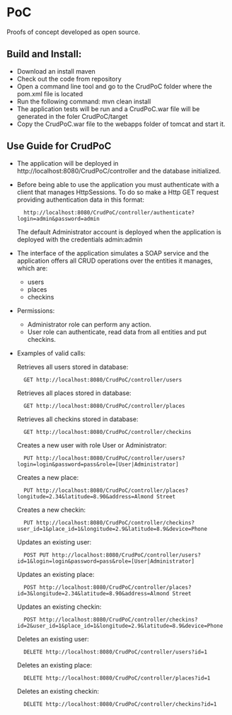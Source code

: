 PoC
=======

Proofs of concept developed as open source.

Build and Install:
------------------------

- Download an install maven
- Check out the code from repository
- Open a command line tool and go to the CrudPoC folder where the pom.xml file is located
- Run the following command:
	mvn clean install
- The application tests will be run and a CrudPoC.war file will be generated in the foler CrudPoC/target
- Copy the CrudPoC.war file to the webapps folder of tomcat and start it.


Use Guide for CrudPoC
-------------------------

- The application will be deployed in http://localhost:8080/CrudPoC/controller and the database initialized.
- Before being able to use the application you must authenticate with a client that manages HttpSessions. 
  To do so make a Http GET request providing authentication data in this format:
  
		http://localhost:8080/CrudPoC/controller/authenticate?login=admin&password=admin
	
  The default Administrator account is deployed when the application is deployed with the credentials admin:admin
  
  
- The interface of the application simulates a SOAP service and the application offers all CRUD operations over the entities it manages, which are:

	- users
	- places
	- checkins
	
	
- Permissions:

	- Administrator role can perform any action.
	- User role can authenticate, read data from all entities and put checkins.
	
	
- Examples of valid calls:
	
	Retrieves all users stored in database:
	
		GET http://localhost:8080/CrudPoC/controller/users
	
	Retrieves all places stored in database:
	
		GET http://localhost:8080/CrudPoC/controller/places
	
	Retrieves all checkins stored in database:
	
		GET http://localhost:8080/CrudPoC/controller/checkins
	
	Creates a new user with role User or Administrator:
	
		PUT http://localhost:8080/CrudPoC/controller/users?login=login&password=pass&role=[User|Administrator]
	
	Creates a new place:
	
		PUT http://localhost:8080/CrudPoC/controller/places?longitude=2.34&latitude=8.90&address=Almond Street
	
	Creates a new checkin:
	
		PUT http://localhost:8080/CrudPoC/controller/checkins?user_id=1&place_id=1&longitude=2.9&latitude=8.9&device=Phone
	
	Updates an existing user:
	
		POST PUT http://localhost:8080/CrudPoC/controller/users?id=1&login=login&password=pass&role=[User|Administrator]
	
	Updates an existing place:
	
		POST http://localhost:8080/CrudPoC/controller/places?id=3&longitude=2.34&latitude=8.90&address=Almond Street
	
	Updates an existing checkin:
	
		POST http://localhost:8080/CrudPoC/controller/checkins?id=2&user_id=1&place_id=1&longitude=2.9&latitude=8.9&device=Phone
	
	Deletes an existing user:
	
		DELETE http://localhost:8080/CrudPoC/controller/users?id=1
	
	Deletes an existing place:
	
		DELETE http://localhost:8080/CrudPoC/controller/places?id=1
	
	Deletes an existing checkin:
	
		DELETE http://localhost:8080/CrudPoC/controller/checkins?id=1
